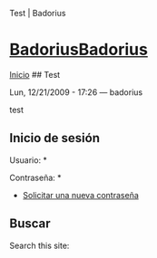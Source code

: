 





Test | Badorius

















# [BadoriusBadorius](/ "Badorius")

 
 

[Inicio](/) ## Test

 

Lun, 12/21/2009 - 17:26 — badorius

test










 


## Inicio de sesión




Usuario: *



Contraseña: *



* [Solicitar una nueva contraseña](/?q=user/password "Solicita una contraseña nueva por correo electrónico.")






## Buscar





Search this site: 










 




